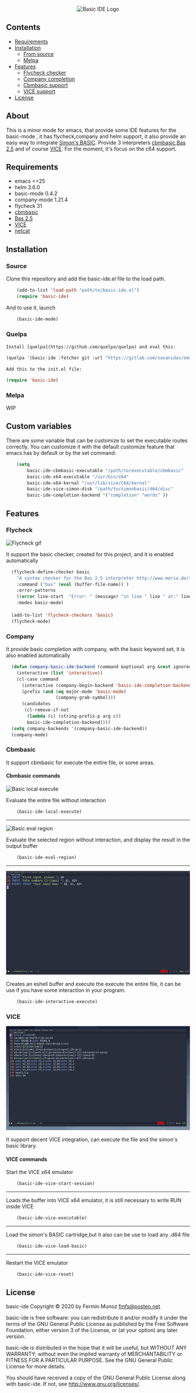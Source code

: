 <p align="center">
  <img src="https://gitlab.com/sasanidas/emacs-c64-basic-ide/-/raw/master/examples/basic-ide-logo.png" alt="Basic IDE Logo"/>
</p>

## Contents
- [Requirements](#requirements)
- [Installation](#installation)
  - [From source](#source)
  - [Melpa](#melpa)
- [Features](#features)
  - [Flycheck checker](#flycheck)
  - [Company completion](#company)
  - [Cbmbasic support](#cbmbasic)
  - [VICE support](#vice)
- [License](#license)

## About
This is a minor mode for emacs, that provide some IDE features for the basic-mode , it has flycheck,company and helm support,
it also provide an easy way to integrate [Simon's BASIC](https://en.wikipedia.org/wiki/Simons%27_BASIC).
Provide 3 interpreters [cbmbasic](https://github.com/mist64/cbmbasic),[Bas 2.5](http://www.moria.de/~michael/bas/) and of course [VICE](https://vice-emu.sourceforge.io/).
For the moment, it's focus on the c64 support.


## Requirements

- emacs <=25
- helm 3.6.0
- basic-mode 0.4.2
- company-mode 1.21.4
- flycheck 31
- [cbmbasic](https://github.com/mist64/cbmbasic)
- [Bas 2.5](http://www.moria.de/~michael/bas/)
- [VICE](https://vice-emu.sourceforge.io/)
- [netcat](https://en.wikipedia.org/wiki/Netcat)

## Installation

### Source
Clone this repository and add the basic-ide.el file to the load path.

``` lisp
	(add-to-list 'load-path "path/to/basic-ide.el")
	(require 'basic-ide)
``` 
And to use it, launch

``` lisp
	(basic-ide-mode)
``` 



### Quelpa
	Install [quelpa](https://github.com/quelpa/quelpa) and eval this:

``` lisp
(quelpa '(basic-ide :fetcher git :url "https://gitlab.com/sasanidas/emacs-c64-basic-ide.git"))
``` 
	Add this to the init.el file:

``` lisp
(require 'basic-ide)
``` 


### Melpa
WIP


## Custom variables
There are some variable that can be customize to set the executable routes correctly.
You can customize it with the default customize feature that emacs has by default or
by the set command:

``` lisp
	(setq 
		basic-ide-cbmbasic-executable "/path/to/executable/cbmbasic"
		basic-ide-x64-executable "/usr/bin/x64"
		basic-ide-x64-kernal "/usr/lib/vice/C64/kernal"
		basic-ide-vice-simon-disk "/path/to/simonbasic/d64/disc"
		basic-ide-completion-backend '("completion" "words" ))
``` 

## Features
### Flycheck
![Flycheck gif](https://gitlab.com/sasanidas/emacs-c64-basic-ide/-/raw/master/examples/basic-flycheck.gif "Flycheck gif")


It support the basic checker, created for this project, and it is enabled automatically 

``` lisp
  (flycheck-define-checker basic
    "A syntax checker for the Bas 2.5 interpreter http://www.moria.de/~michael/bas/"
    :command ("bas" (eval (buffer-file-name)) )
    :error-patterns
    ((error line-start  "Error: " (message) "in line " line " at:" line-end))
    :modes basic-mode)

  (add-to-list 'flycheck-checkers 'basic)
  (flycheck-mode)
``` 

### Company
It provide basic completion with company, with the basic keyword set, it is also enabled automatically

``` lisp
  (defun company-basic-ide-backend (command &optional arg &rest ignored)
    (interactive (list 'interactive))
    (cl-case command
      (interactive (company-begin-backend 'basic-ide-completion-backend))
      (prefix (and (eq major-mode 'basic-mode)
                   (company-grab-symbol)))
      (candidates
       (cl-remove-if-not
        (lambda (c) (string-prefix-p arg c))
        basic-ide-completion-backend))))
  (setq company-backends '(company-basic-ide-backend))
  (company-mode)
``` 

### Cbmbasic
It support cbmbasic for execute the entire file, or some areas.

#### Cbmbasic commands

![Basic local execute](https://gitlab.com/sasanidas/emacs-c64-basic-ide/-/raw/master/examples/basic-local-execute.gif "Local execute gif")


Evaluate the entire file without interaction

``` lisp
	(basic-ide-local-execute)
``` 

---
![Basic eval region](https://gitlab.com/sasanidas/emacs-c64-basic-ide/-/raw/master/examples/basic-eval-region.gif "Basic region evaluation gif")


Evaluate the selected region without interaction, and display the result in the output buffer

``` lisp
	(basic-ide-eval-region)
``` 

---
![Basic interactive](examples/basic-interactive.gif "Basic intreactive gif")


Creates an eshell buffer and execute the execute the entire file, it can be use if you have some interaction in your program. 

``` lisp
	(basic-ide-interactive-execute)
``` 

### VICE
![Basic VICE](examples/basic-vice.gif "Basic VICE gif")

It support decent VICE integration, can execute the file and the simon's basic library.

#### VICE commands
Start the VICE x64 emulator

``` lisp
	(basic-ide-vice-start-session)
``` 

---
Loads the buffer into VICE x64 emulator, it is still necessary to write RUN inside VICE

``` lisp
	(basic-ide-vice-executable)
``` 

---
Load the simon's BASIC cartridge,but it also can be use to load any .d64 file

``` lisp
	(basic-ide-vice-load-basic)
``` 

---
Restart the VICE emulator

``` lisp
	(basic-ide-vice-reset)
``` 



## License
basic-ide Copyright © 2020 by Fermin Munoz <fmfs@posteo.net>

basic-ide is free software: you can redistribute it and/or modify
it under the terms of the GNU General Public License as published by
the Free Software Foundation, either version 3 of the License, or
(at your option) any later version.

basic-ide is distributed in the hope that it will be useful,
but WITHOUT ANY WARRANTY; without even the implied warranty of
MERCHANTABILITY or FITNESS FOR A PARTICULAR PURPOSE.  See the
GNU General Public License for more details.

You should have received a copy of the GNU General Public License
along with basic-ide.  If not, see <http://www.gnu.org/licenses/>.
